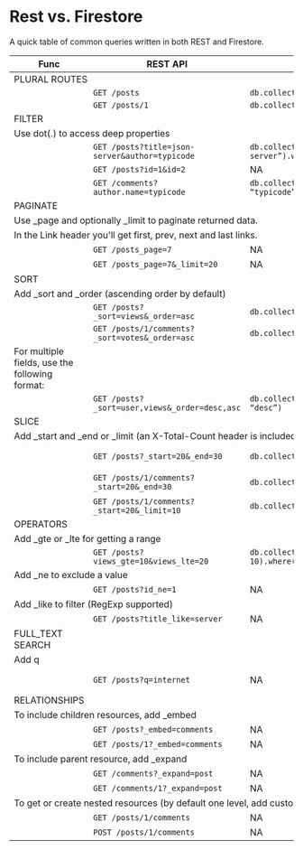 # Rest vs. Firestore

A quick table of common queries written in both REST and Firestore.

<table class="table table-bordered table-hover table-condensed">
<thead><tr><th title="Field #1">Func</th>
<th title="Field #2">REST API</th>
<th title="Field #3">Firestore API</th>
<th title="Field #4">Notes</th>
</tr></thead>
<tbody><tr>
<td colspan="4">PLURAL ROUTES</td>
<td> </td>
<td> </td>
<td> </td>
</tr>
<tr>
<td> </td>
<td><code>GET /posts</code></td>
<td><code>db.collection(“posts”)</code></td>
<td> </td>
</tr>
<tr>
<td> </td>
<td><code>GET /posts/1</code></td>
<td><code>db.collection(“posts”).doc(‘1’)</code></td>
<td> </td>
</tr>
<tr>
<td>FILTER</td>
<td> </td>
<td> </td>
<td> </td>
</tr>
<tr>
<td colspan="4">Use dot(.) to access deep properties</td>
<td> </td>
<td> </td>
<td> </td>
</tr>
<tr>
<td> </td>
<td><code>GET /posts?title=json-server&amp;author=typicode</code></td>
<td><code>db.collection(“posts”).where(“title”, “==“, “json-server”).where(“author”, “==“, “typicode”)</code></td>
<td> </td>
</tr>
<tr>
<td> </td>
<td><code>GET /posts?id=1&amp;id=2</code></td>
<td>NA</td>
<td>// ‘or’ queries are not supported</td>
</tr>
<tr>
<td> </td>
<td><code>GET /comments?author.name=typicode</code></td>
<td><code>db.collection(“comments”).where(“author.name”, “==“, “typicode”)</code></td>
<td> </td>
</tr>
<tr>
<td>PAGINATE</td>
<td> </td>
<td> </td>
<td> </td>
</tr>
<tr>
<td colspan="4">Use _page and optionally _limit to paginate returned data.</td>
<td> </td>
<td> </td>
<td> </td>
</tr>
<tr>
<td colspan="4">In the Link header you&#39;ll get first, prev, next and last links.</td>
<td> </td>
<td> </td>
<td> </td>
</tr>
<tr>
<td> </td>
<td><code>GET /posts_page=7</code></td>
<td>NA</td>
<td>// page not supported (use startAt and limit)</td>
</tr>
<tr>
<td> </td>
<td><code>GET /posts_page=7&amp;_limit=20</code></td>
<td>NA</td>
<td>// page not supported (use startAt and limit)</td>
</tr>
<tr>
<td>SORT</td>
<td> </td>
<td> </td>
<td> </td>
</tr>
<tr>
<td colspan="4">Add _sort and _order (ascending order by default)</td>
<td> </td>
<td> </td>
<td> </td>
</tr>
<tr>
<td> </td>
<td><code>GET /posts?_sort=views&amp;_order=asc</code></td>
<td><code>db.collection(“posts”).orderBy(“views”)</code></td>
<td> </td>
</tr>
<tr>
<td> </td>
<td><code>GET /posts/1/comments?_sort=votes&amp;_order=asc</code></td>
<td><code>db.collection(“posts/1/comments”).orderBy(“votes”)</code></td>
<td> </td>
</tr>
<tr>
<td>For multiple fields, use the following format:</td>
<td> </td>
<td> </td>
<td> </td>
</tr>
<tr>
<td> </td>
<td><code>GET /posts?_sort=user,views&amp;_order=desc,asc</code></td>
<td><code>db.collection(“posts”).orderBy(“user”).orderBy(“views”, “desc”)</code></td>
<td> </td>
</tr>
<tr>
<td>SLICE</td>
<td> </td>
<td> </td>
<td> </td>
</tr>
<tr>
<td colspan="4">Add _start and _end or _limit (an X-Total-Count header is included in the response)</td>
<td> </td>
<td> </td>
<td> </td>
</tr>
<tr>
<td> </td>
<td><code>GET /posts?_start=20&amp;_end=30</code></td>
<td><code>db.collection(“posts”).startAt(20).limit(10)</code></td>
<td>// not sure if you can use startAt and endAt in the same query</td>
</tr>
<tr>
<td> </td>
<td><code>GET /posts/1/comments?_start=20&amp;_end=30</code></td>
<td><code>db.collection(“posts/1/comments”).startAt(20).limit(10)</code></td>
<td>// not sure if you can use startAt and endAt in the same query</td>
</tr>
<tr>
<td> </td>
<td><code>GET /posts/1/comments?_start=20&amp;_limit=10</code></td>
<td><code>db.collection(“posts/1/comments”).startAt(20).limit(10)</code></td>
<td> </td>
</tr>
<tr>
<td>OPERATORS</td>
<td> </td>
<td> </td>
<td> </td>
</tr>
<tr>
<td colspan="4">Add _gte or _lte for getting a range</td>
<td> </td>
<td> </td>
<td> </td>
</tr>
<tr>
<td> </td>
<td><code>GET /posts?views_gte=10&amp;views_lte=20</code></td>
<td><code>db.collection(“posts”).where(“views”, “&gt;=“, 10).where(“views”, “&lt;=“, 20)</code></td>
<td> </td>
</tr>
<tr>
<td colspan="4">Add _ne to exclude a value</td>
<td> </td>
<td> </td>
<td> </td>
</tr>
<tr>
<td> </td>
<td><code>GET /posts?id_ne=1</code></td>
<td>NA</td>
<td>// != is not supported</td>
</tr>
<tr>
<td colspan="4">Add _like to filter (RegExp supported)</td>
<td> </td>
<td> </td>
<td> </td>
</tr>
<tr>
<td> </td>
<td><code>GET /posts?title_like=server</code></td>
<td>NA</td>
<td>// RegExp is not supported</td>
</tr>
<tr>
<td>FULL_TEXT SEARCH</td>
<td> </td>
<td> </td>
<td> </td>
</tr>
<tr>
<td colspan="4">Add q</td>
<td> </td>
<td> </td>
<td> </td>
</tr>
<tr>
<td> </td>
<td><code>GET /posts?q=internet</code></td>
<td>NA</td>
<td>// not supported. other solutions: https://firebase.google.com/docs/firestore/solutions/search</td>
</tr>
<tr>
<td>RELATIONSHIPS</td>
<td> </td>
<td> </td>
<td> </td>
</tr>
<tr>
<td colspan="4">To include children resources, add _embed</td>
<td> </td>
<td> </td>
<td> </td>
</tr>
<tr>
<td> </td>
<td><code>GET /posts?_embed=comments</code></td>
<td>NA</td>
<td>// cross-collection queries are not supported</td>
</tr>
<tr>
<td> </td>
<td><code>GET /posts/1?_embed=comments</code></td>
<td>NA</td>
<td>// cross-collection queries are not supported</td>
</tr>
<tr>
<td colspan="4">To include parent resource, add _expand</td>
<td> </td>
<td> </td>
<td> </td>
</tr>
<tr>
<td> </td>
<td><code>GET /comments?_expand=post</code></td>
<td>NA</td>
<td>// cross-collection queries are not supported</td>
</tr>
<tr>
<td> </td>
<td><code>GET /comments/1?_expand=post</code></td>
<td>NA</td>
<td>// cross-collection queries are not supported</td>
</tr>
<tr>
<td colspan="4">To get or create nested resources (by default one level, add custom routes for more)</td>
<td> </td>
<td> </td>
<td> </td>
</tr>
<tr>
<td> </td>
<td><code>GET /posts/1/comments</code></td>
<td>NA</td>
<td>// cross-collection queries are not supported</td>
</tr>
<tr>
<td> </td>
<td><code>POST /posts/1/comments</code></td>
<td>NA</td>
<td>// cross-collection queries are not supported</td>
</tr>
</tbody></table>
